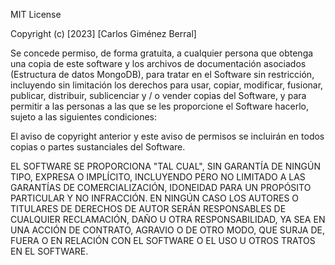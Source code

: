 MIT License

Copyright (c) [2023] [Carlos Giménez Berral]

Se concede permiso, de forma gratuita, a cualquier persona que obtenga una copia
de este software y los archivos de documentación asociados (Estructura de datos MongoDB), para tratar
en el Software sin restricción, incluyendo sin limitación los derechos
para usar, copiar, modificar, fusionar, publicar, distribuir, sublicenciar y / o vender
copias del Software, y para permitir a las personas a las que se les proporcione el Software
hacerlo, sujeto a las siguientes condiciones:

El aviso de copyright anterior y este aviso de permisos se incluirán en todos
copias o partes sustanciales del Software.

EL SOFTWARE SE PROPORCIONA "TAL CUAL", SIN GARANTÍA DE NINGÚN TIPO, EXPRESA O
IMPLÍCITO, INCLUYENDO PERO NO LIMITADO A LAS GARANTÍAS DE COMERCIALIZACIÓN,
IDONEIDAD PARA UN PROPÓSITO PARTICULAR Y NO INFRACCIÓN. EN NINGÚN CASO
LOS AUTORES O TITULARES DE DERECHOS DE AUTOR SERÁN RESPONSABLES DE CUALQUIER RECLAMACIÓN,
DAÑO U OTRA RESPONSABILIDAD, YA SEA EN UNA ACCIÓN DE CONTRATO, AGRAVIO O DE OTRO MODO,
QUE SURJA DE, FUERA O EN RELACIÓN CON EL SOFTWARE O EL USO U OTROS
TRATOS EN EL SOFTWARE.

